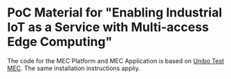 # PoC Material for "Enabling Industrial IoT as a Service with Multi-access Edge Computing" 

The code for the MEC Platform and MEC Application is based on [Unibo Test MEC](https://github.com/berdav/unibo-test-mec). The same installation instructions appliy.
